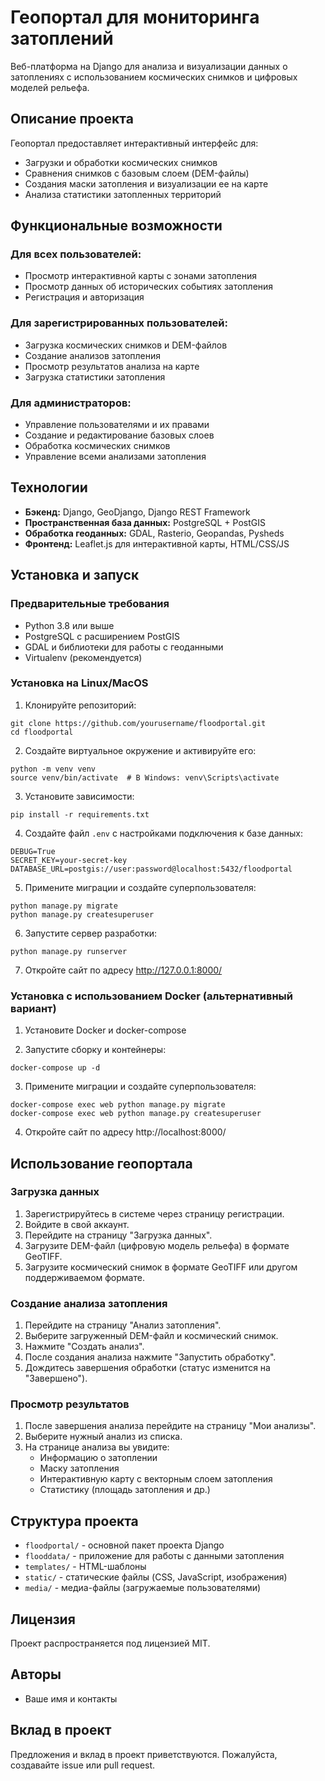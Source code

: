 # Геопортал для мониторинга затоплений

Веб-платформа на Django для анализа и визуализации данных о затоплениях с использованием космических снимков и цифровых моделей рельефа.

## Описание проекта

Геопортал предоставляет интерактивный интерфейс для:
- Загрузки и обработки космических снимков
- Сравнения снимков с базовым слоем (DEM-файлы)
- Создания маски затопления и визуализации ее на карте
- Анализа статистики затопленных территорий

## Функциональные возможности

### Для всех пользователей:
- Просмотр интерактивной карты с зонами затопления
- Просмотр данных об исторических событиях затопления
- Регистрация и авторизация

### Для зарегистрированных пользователей:
- Загрузка космических снимков и DEM-файлов
- Создание анализов затопления
- Просмотр результатов анализа на карте
- Загрузка статистики затопления

### Для администраторов:
- Управление пользователями и их правами
- Создание и редактирование базовых слоев
- Обработка космических снимков
- Управление всеми анализами затопления

## Технологии

- **Бэкенд:** Django, GeoDjango, Django REST Framework
- **Пространственная база данных:** PostgreSQL + PostGIS
- **Обработка геоданных:** GDAL, Rasterio, Geopandas, Pysheds
- **Фронтенд:** Leaflet.js для интерактивной карты, HTML/CSS/JS

## Установка и запуск

### Предварительные требования

- Python 3.8 или выше
- PostgreSQL с расширением PostGIS
- GDAL и библиотеки для работы с геоданными
- Virtualenv (рекомендуется)

### Установка на Linux/MacOS

1. Клонируйте репозиторий:
```
git clone https://github.com/yourusername/floodportal.git
cd floodportal
```

2. Создайте виртуальное окружение и активируйте его:
```
python -m venv venv
source venv/bin/activate  # В Windows: venv\Scripts\activate
```

3. Установите зависимости:
```
pip install -r requirements.txt
```

4. Создайте файл `.env` с настройками подключения к базе данных:
```
DEBUG=True
SECRET_KEY=your-secret-key
DATABASE_URL=postgis://user:password@localhost:5432/floodportal
```

5. Примените миграции и создайте суперпользователя:
```
python manage.py migrate
python manage.py createsuperuser
```

6. Запустите сервер разработки:
```
python manage.py runserver
```

7. Откройте сайт по адресу http://127.0.0.1:8000/

### Установка с использованием Docker (альтернативный вариант)

1. Установите Docker и docker-compose

2. Запустите сборку и контейнеры:
```
docker-compose up -d
```

3. Примените миграции и создайте суперпользователя:
```
docker-compose exec web python manage.py migrate
docker-compose exec web python manage.py createsuperuser
```

4. Откройте сайт по адресу http://localhost:8000/

## Использование геопортала

### Загрузка данных

1. Зарегистрируйтесь в системе через страницу регистрации.
2. Войдите в свой аккаунт.
3. Перейдите на страницу "Загрузка данных".
4. Загрузите DEM-файл (цифровую модель рельефа) в формате GeoTIFF.
5. Загрузите космический снимок в формате GeoTIFF или другом поддерживаемом формате.

### Создание анализа затопления

1. Перейдите на страницу "Анализ затопления".
2. Выберите загруженный DEM-файл и космический снимок.
3. Нажмите "Создать анализ".
4. После создания анализа нажмите "Запустить обработку".
5. Дождитесь завершения обработки (статус изменится на "Завершено").

### Просмотр результатов

1. После завершения анализа перейдите на страницу "Мои анализы".
2. Выберите нужный анализ из списка.
3. На странице анализа вы увидите:
   - Информацию о затоплении
   - Маску затопления
   - Интерактивную карту с векторным слоем затопления
   - Статистику (площадь затопления и др.)

## Структура проекта

- `floodportal/` - основной пакет проекта Django
- `flooddata/` - приложение для работы с данными затопления
- `templates/` - HTML-шаблоны
- `static/` - статические файлы (CSS, JavaScript, изображения)
- `media/` - медиа-файлы (загружаемые пользователями)

## Лицензия

Проект распространяется под лицензией MIT.

## Авторы

- Ваше имя и контакты

## Вклад в проект

Предложения и вклад в проект приветствуются. Пожалуйста, создавайте issue или pull request.